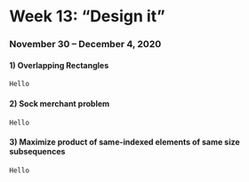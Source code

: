 # Week 13: “Design it”
### November 30 – December 4, 2020

#### 1) Overlapping Rectangles
```
Hello
```
#### 2) Sock merchant problem
```
Hello
```
#### 3) Maximize product of same-indexed elements of same size subsequences
```
Hello
```
